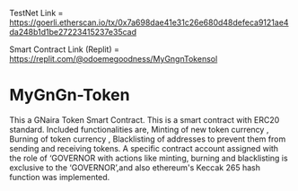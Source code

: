 TestNet Link = https://goerli.etherscan.io/tx/0x7a698dae41e31c26e680d48defeca9121ae4da248b1d1be27223415237e35cad

Smart Contract Link (Replit) = https://replit.com/@odoemegoodness/MyGngnTokensol

# MyGnGn-Token
This a GNaira Token Smart Contract.
This is a smart contract with ERC20 standard. Included functionalities are, Minting of new token currency ,  Burning of token currency , Blacklisting of addresses to prevent them from sending and receiving tokens. A specific contract account assigned with the role of ‘GOVERNOR with actions like minting, burning and blacklisting is exclusive to the ‘GOVERNOR’,and also ethereum's Keccak 265 hash function was implemented. 
